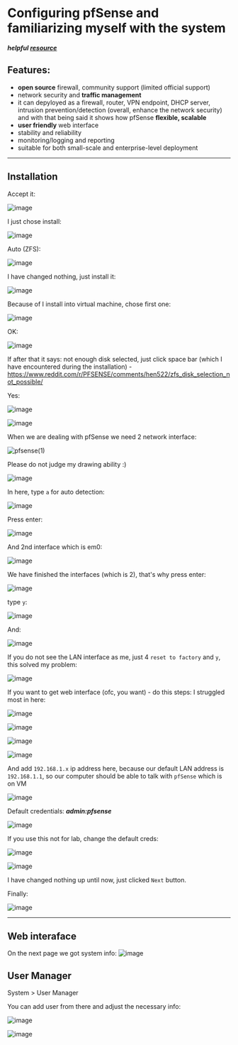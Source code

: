 # Configuring pfSense and familiarizing myself with the system 
***helpful [resource](https://www.youtube.com/watch?v=RiF2pEAtUVQ&t=752s)***


## Features:

- **open source** firewall, community support (limited official support)
- network security and **traffic management**
- it can depyloyed as a firewall, router, VPN endpoint, DHCP server, intrusion prevention/detection (overall, enhance the network security) and with that being said it shows how pfSense **flexible, scalable**
- **user friendly** web interface
- stability and reliability
- monitoring/logging and reporting
- suitable for both small-scale and enterprise-level deployment

-----------------------------------------------------------------------------------------------------------------------------------------------------------------------------

## Installation

Accept it:

![image](https://github.com/user-attachments/assets/eff8ef0a-e60a-4204-b23f-ff38628411ae)

I just chose install:

![image](https://github.com/user-attachments/assets/b79dbcc8-514b-4155-89eb-af0bfcf6c9cd)

Auto (ZFS):

![image](https://github.com/user-attachments/assets/d9b97220-9b4d-4f6e-9d4b-dc7191fda352)

I have changed nothing, just install it:

![image](https://github.com/user-attachments/assets/7ef72e28-54b5-44df-a962-bbe3f77b495d)

Because of I install into virtual machine, chose first one:

![image](https://github.com/user-attachments/assets/cf4219f0-75d5-44d3-b480-b0ad44f1c2d6)

OK:

![image](https://github.com/user-attachments/assets/dbdb3c6f-1741-4c70-81db-89efad160fc8)

If after that it says: not enough disk selected, just click space bar (which I have encountered during the installation) - https://www.reddit.com/r/PFSENSE/comments/hen522/zfs_disk_selection_not_possible/


Yes:

![image](https://github.com/user-attachments/assets/5ad7a6ce-cdda-496c-b4c5-797fa93e4838)


![image](https://github.com/user-attachments/assets/53b63608-d687-42e8-a18c-41febfda5f90)

When we are dealing with pfSense we need 2 network interface:

![pfsense(1)](https://github.com/user-attachments/assets/adca3af2-8990-4a98-8de8-2948c7456215)

Please do not judge my drawing ability :)

![image](https://github.com/user-attachments/assets/e9ec12de-581c-4fb2-8ec9-ca2052394fe9)

In here, type `a` for auto detection:

![image](https://github.com/user-attachments/assets/b5b0bea3-7d30-4200-a264-b5c57b606930)

Press enter:

![image](https://github.com/user-attachments/assets/1d6541cb-33fb-4bbd-87e9-48e6cd56700c)

And 2nd interface which is em0:

![image](https://github.com/user-attachments/assets/e89781c5-abe2-444e-9d43-a39e4aa6ccb9)

We have finished the interfaces (which is 2), that's why press enter:

![image](https://github.com/user-attachments/assets/a94d5ce6-2ff2-4242-a295-29fac14a20cd)

type `y`:

![image](https://github.com/user-attachments/assets/81f296ea-112e-4c0c-a217-b7bd49e7d373)

And:

![image](https://github.com/user-attachments/assets/751570e4-3feb-431f-bcec-02e80cd0587d)

If you do not see the LAN interface as me, just 4 `reset to factory` and `y`, this solved my problem:

![image](https://github.com/user-attachments/assets/787f704a-8579-4b8d-aad7-6c864489847e)


If you want to get web interface (ofc, you want) - do this steps: 
I struggled most in here:

![image](https://github.com/user-attachments/assets/5e23fa3d-d944-4ccc-9b0e-563f7c08da26)

![image](https://github.com/user-attachments/assets/f6517da9-7ff8-4389-91d9-8e1d5aee59b3)

![image](https://github.com/user-attachments/assets/c73bcc7e-a1d2-492d-a6d4-4bbd23ac765c)

![image](https://github.com/user-attachments/assets/1b8ce9c0-9894-4de0-a575-ba583c059a8e)

And add `192.168.1.x` ip address here, because our default LAN address is `192.168.1.1`, so our computer should be able to talk with `pfSense` which is on VM

![image](https://github.com/user-attachments/assets/2e4af60c-9e30-4963-b5a1-58d5fbe074b6)

Default credentials: ***admin:pfsense***

![image](https://github.com/user-attachments/assets/34cf3b2e-ef65-41d0-89f1-910b3a745e30)

If you use this not for lab, change the default creds:

![image](https://github.com/user-attachments/assets/0db247f9-4dcc-4411-bf84-e4b9d75978e5)


![image](https://github.com/user-attachments/assets/390b62cc-1400-4ef7-9723-5082baac65e1)

I have changed nothing up until now, just clicked `Next` button.

Finally:

![image](https://github.com/user-attachments/assets/811d1fed-d439-4dea-b501-89a3e5d91be5)

-----------------------------------------------------------------------------------------------------------------------------------------------------------------------------
## Web interaface

On the next page we got system info:
![image](https://github.com/user-attachments/assets/40b9060b-72d7-46b5-b5a5-3adcae53eaf9)

## User Manager

System > User Manager 

You can add user from there and adjust the necessary info:

![image](https://github.com/user-attachments/assets/c868ee63-e60d-44d6-bdda-cef7d2d6e39e)

![image](https://github.com/user-attachments/assets/ec43abb7-2197-4069-8f6c-7982362b553d)








